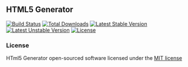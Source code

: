 ## HTML5 Generator

[![Build Status](https://travis-ci.org/erayaydin/html5-generator.svg)](https://travis-ci.org/erayaydin/html5-generator)
[![Total Downloads](https://poser.pugx.org/erayaydin/html5-generator/downloads.svg)](https://packagist.org/packages/erayaydin/html5-generator)
[![Latest Stable Version](https://poser.pugx.org/erayaydin/html5-generator/v/stable.svg)](https://packagist.org/packages/erayaydin/html5-generator)
[![Latest Unstable Version](https://poser.pugx.org/erayaydin/html5-generator/v/unstable.svg)](https://packagist.org/packages/erayaydin/html5-generator)
[![License](https://poser.pugx.org/erayaydin/html5-generator/license.svg)](https://packagist.org/packages/erayaydin/html5-generator)

### License

HTml5 Generator open-sourced software licensed under the [MIT license](http://opensource.org/licenses/MIT)
